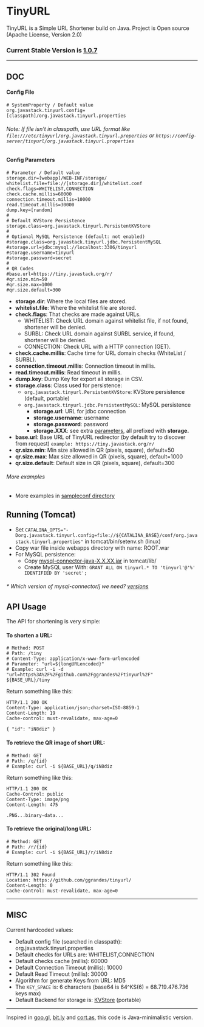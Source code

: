 # TinyURL

TinyURL is a Simple URL Shortener build on Java. Project is Open source (Apache License, Version 2.0) 

### Current Stable Version is [1.0.7](https://maven-release.s3.amazonaws.com/release/org/javastack/tinyurl/1.0.7/tinyurl-1.0.7.war)

---

## DOC

#### Config File

    # SystemProperty / Default value
    org.javastack.tinyurl.config=[classpath]/org.javastack.tinyurl.properties

###### Note: If file isn't in classpath, use URL format like ```file:///etc/tinyurl/org.javastack.tinyurl.properties``` or ```https://config-server/tinyurl/org.javastack.tinyurl.properties```

#### Config Parameters

    # Parameter / Default value
    storage.dir=[webapp]/WEB-INF/storage/
    whitelist.file=file://[storage.dir]/whitelist.conf
    check.flags=WHITELIST,CONNECTION
    check.cache.millis=60000
    connection.timeout.millis=10000
    read.timeout.millis=30000
    dump.key=[random]
    #
    # Default KVStore Persistence
    storage.class=org.javastack.tinyurl.PersistentKVStore
    #
    # Optional MySQL Persistence (default: not enabled)
    #storage.class=org.javastack.tinyurl.jdbc.PersistentMySQL
    #storage.url=jdbc:mysql://localhost:3306/tinyurl
    #storage.username=tinyurl
    #storage.password=secret
    #
    # QR Codes
    #base.url=https://tiny.javastack.org/r/
    #qr.size.min=50
    #qr.size.max=1000
    #qr.size.default=300

* **storage.dir**: Where the local files are stored.
* **whitelist.file**: Where the whitelist file are stored.
* **check.flags**: That checks are made against URLs.
    * WHITELIST: Check URL domain against whitelist file, if not found, shortener will be denied.
    * SURBL: Check URL domain against SURBL service, if found, shortener will be denied.
    * CONNECTION: Check URL with a HTTP connection (GET). 
* **check.cache.millis**: Cache time for URL domain checks (WhiteList / SURBL).
* **connection.timeout.millis**: Connection timeout in millis.
* **read.timeout.millis**: Read timeout in millis.
* **dump.key**: Dump Key for export all storage in CSV.
* **storage.class**: Class used for persistence:
    * `org.javastack.tinyurl.PersistentKVStore`: KVStore persistence (default, portable)
    * `org.javastack.tinyurl.jdbc.PersistentMySQL`: MySQL persistence
        * **storage.url**: URL for jdbc connection
        * **storage.username**: username
        * **storage.password**: password
        * **storage.XXX**: see extra [parameters](https://tomcat.apache.org/tomcat-8.5-doc/jdbc-pool.html#Common_Attributes), all prefixed with **storage.**
* **base.url**: Base URL of TinyURL redirector (by default try to discover from request) `example: https://tiny.javastack.org/r/`
* **qr.size.min**: Min size allowed in QR (pixels, square), default=50
* **qr.size.max**: Max size allowed in QR (pixels, square), default=1000
* **qr.size.default**: Default size in QR (pixels, square), default=300


###### More examples

* More examples in [sampleconf directory](https://github.com/ggrandes/tinyurl/tree/master/sampleconf/)

## Running (Tomcat)

* Set `CATALINA_OPTS="-Dorg.javastack.tinyurl.config=file://${CATALINA_BASE}/conf/org.javastack.tinyurl.properties"` in tomcat/bin/setenv.sh (linux)
* Copy war file inside webapps directory with name: ROOT.war
* For MySQL persistence: 
    * Copy [mysql-connector-java-X.X.XX.jar](http://search.maven.org/#search|gav|1|g%3A"mysql"%20AND%20a%3A"mysql-connector-java") in tomcat/lib/
    * Create MySQL user With: `GRANT ALL ON tinyurl.* TO 'tinyurl'@'%' IDENTIFIED BY 'secret';`

###### * Which version of mysql-connector/j we need? [versions](https://dev.mysql.com/doc/connector-j/5.1/en/connector-j-versions.html)

## API Usage

The API for shortening is very simple:

#### To shorten a URL:

    # Method: POST
    # Path: /tiny
    # Content-Type: application/x-www-form-urlencoded
    # Parameter: "url=${longURLencoded}"
    # Example: curl -i -d "url=https%3A%2F%2Fgithub.com%2Fggrandes%2Ftinyurl%2F" ${BASE_URL}/tiny

Return something like this:

    HTTP/1.1 200 OK
    Content-Type: application/json;charset=ISO-8859-1
    Content-Length: 19
    Cache-control: must-revalidate, max-age=0
    
    { "id": "iN8diz" }

#### To retrieve the QR image of short URL:

    # Method: GET
    # Path: /q/{id}
    # Example: curl -i ${BASE_URL}/q/iN8diz

Return something like this:

    HTTP/1.1 200 OK
    Cache-Control: public
    Content-Type: image/png
    Content-Length: 475
    
    .PNG...binary-data...

#### To retrieve the original/long URL:

    # Method: GET
    # Path: /r/{id}
    # Example: curl -i ${BASE_URL}/r/iN8diz

Return something like this:

    HTTP/1.1 302 Found
    Location: https://github.com/ggrandes/tinyurl/
    Content-Length: 0
    Cache-control: must-revalidate, max-age=0


---

## MISC
Current hardcoded values:

* Default config file (searched in classpath): org.javastack.tinyurl.properties
* Default checks for URLs are: WHITELIST,CONNECTION
* Default checks cache (millis): 60000
* Default Connection Timeout (millis): 10000
* Default Read Timeout (millis): 30000
* Algorithm for generate Keys from URL: MD5
* The `KEY_SPACE` is: 6 characters (base64 is 64^KS(6) = 68.719.476.736 keys max)
* Default Backend for storage is: [KVStore](https://github.com/ggrandes/kvstore/) (portable)


---
Inspired in [goo.gl](https://goo.gl/), [bit.ly](https://bitly.com/) and [cort.as](http://cortas.elpais.com/), this code is Java-minimalistic version.
